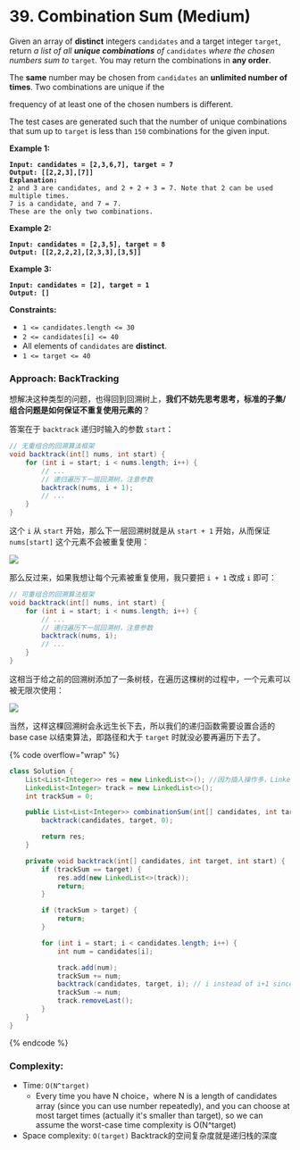 # 39. Combination Sum (Medium)

Given an array of **distinct** integers `candidates` and a target integer `target`, return _a list of all **unique combinations** of_ `candidates` _where the chosen numbers sum to_ `target`_._ You may return the combinations in **any order**.

The **same** number may be chosen from `candidates` an **unlimited number of times**. Two combinations are unique if the&#x20;

frequency of at least one of the chosen numbers is different.

The test cases are generated such that the number of unique combinations that sum up to `target` is less than `150` combinations for the given input.

**Example 1:**

<pre><code><strong>Input: candidates = [2,3,6,7], target = 7
</strong><strong>Output: [[2,2,3],[7]]
</strong><strong>Explanation:
</strong>2 and 3 are candidates, and 2 + 2 + 3 = 7. Note that 2 can be used multiple times.
7 is a candidate, and 7 = 7.
These are the only two combinations.
</code></pre>

**Example 2:**

<pre><code><strong>Input: candidates = [2,3,5], target = 8
</strong><strong>Output: [[2,2,2,2],[2,3,3],[3,5]]
</strong></code></pre>

**Example 3:**

<pre><code><strong>Input: candidates = [2], target = 1
</strong><strong>Output: []
</strong></code></pre>

**Constraints:**

* `1 <= candidates.length <= 30`
* `2 <= candidates[i] <= 40`
* All elements of `candidates` are **distinct**.
* `1 <= target <= 40`



### Approach: BackTracking

想解决这种类型的问题，也得回到回溯树上，**我们不妨先思考思考，标准的子集/组合问题是如何保证不重复使用元素的**？

答案在于 `backtrack` 递归时输入的参数 `start`：

```java
// 无重组合的回溯算法框架
void backtrack(int[] nums, int start) {
    for (int i = start; i < nums.length; i++) {
        // ...
        // 递归遍历下一层回溯树，注意参数
        backtrack(nums, i + 1);
        // ...
    }
}
```

这个 `i` 从 `start` 开始，那么下一层回溯树就是从 `start + 1` 开始，从而保证 `nums[start]` 这个元素不会被重复使用：

![](https://labuladong.github.io/algo/images/%E6%8E%92%E5%88%97%E7%BB%84%E5%90%88/1.jpeg)

那么反过来，如果我想让每个元素被重复使用，我只要把 `i + 1` 改成 `i` 即可：

```java
// 可重组合的回溯算法框架
void backtrack(int[] nums, int start) {
    for (int i = start; i < nums.length; i++) {
        // ...
        // 递归遍历下一层回溯树，注意参数
        backtrack(nums, i);
        // ...
    }
}
```

这相当于给之前的回溯树添加了一条树枝，在遍历这棵树的过程中，一个元素可以被无限次使用：

![](https://labuladong.github.io/algo/images/%E6%8E%92%E5%88%97%E7%BB%84%E5%90%88/10.jpeg)

当然，这样这棵回溯树会永远生长下去，所以我们的递归函数需要设置合适的 base case 以结束算法，即路径和大于 `target` 时就没必要再遍历下去了。

{% code overflow="wrap" %}
```java
class Solution {
    List<List<Integer>> res = new LinkedList<>(); //因为插入操作多，LinkedList插入操作O(1)
    LinkedList<Integer> track = new LinkedList<>();
    int trackSum = 0;

    public List<List<Integer>> combinationSum(int[] candidates, int target) {
        backtrack(candidates, target, 0);

        return res;
    }

    private void backtrack(int[] candidates, int target, int start) {
        if (trackSum == target) {
            res.add(new LinkedList<>(track));
            return;
        }

        if (trackSum > target) {
            return;
        }

        for (int i = start; i < candidates.length; i++) {
            int num = candidates[i];

            track.add(num);
            trackSum += num;
            backtrack(candidates, target, i); // i instead of i+1 since we can choose the same candidates
            trackSum -= num;
            track.removeLast();
        }
    }
}
```
{% endcode %}

### Complexity:

* Time: `O(N^target)`
  * Every time you have N choice，where N is a length of candidates array (since you can use number repeatedly), and you can choose at most target times (actually it's smaller than target), so we can assume the worst-case time complexity is O(N^target)
* Space complexity: `O(target)` Backtrack的空间复杂度就是递归栈的深度
